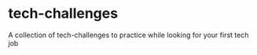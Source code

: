 # tech-challenges
A collection of tech-challenges to practice while looking for your first tech job
